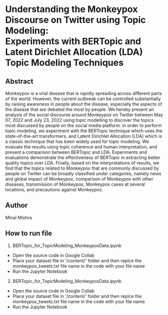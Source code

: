 Understanding the Monkeypox Discourse on Twitter using Topic Modeling:  
Experiments with BERTopic and Latent Dirichlet Allocation (LDA) Topic Modeling Techniques
===

Abstract
---

Monkeypox is a viral disease that is rapidly spreading across different parts of the world. However, the current outbreak can be controlled substantially by raising awareness in people about the disease, especially the aspects of the disease that are debated the most by people. We hereby present an analysis of the social discourse around Monkeypox on Twitter between May 07, 2022 and July 23, 2022 using topic modelling to discover the topics most discussed by people on the social media platform. In order to perform topic modeling, we experiment with the BERTopic technique which uses the state-of-the-art transformers, and Latent Dirichlet Allocation (LDA) which is a classic technique that has been widely used for topic modeling. We evaluate the results using topic coherence and human interpretation, and present a comparison between BERTopic and LDA. Experiments and evaluations demonstrate the effectiveness of BERTopic in extracting better quality topics over LDA. Finally, based on the interpretations of results, we find that the topics related to Monkeypox that are commonly discussed by people on Twitter can be broadly classified under categories, namely news and global impact of Monkeypox, comparison of Monkeypox with other diseases, transmission of Monkeypox, Monkeypox cases at several locations, and precautions against Monkeypox.

Author
---
Minal Mishra

How to run file
---
1. BERTopic_for_TopicModeling_MonkeypoxData.ipynb
* Open the source code in Google Collab
* Place your dataset file in '/content/' folder and then replce the monkeypox_tweets.txt file name in the code with your file name
* Run the Jupyter Notebook

2. BERTopic_for_TopicModeling_MonkeypoxData.ipynb
* Open the source code in Google Collab
* Place your dataset file in '/content/' folder and then replce the monkeypox_tweets.txt file name in the code with your file name
* Run the Jupyter Notebook

